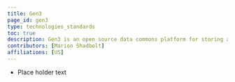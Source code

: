 ```yaml
---
title: Gen3
page_id: gen3
type: technologies_standards
toc: true
description: Gen3 is an open source data commons platform for storing and sharing omics data.
contributors: [Marion Shadbolt]
affiliations: [US]
---
```

- Place holder text
